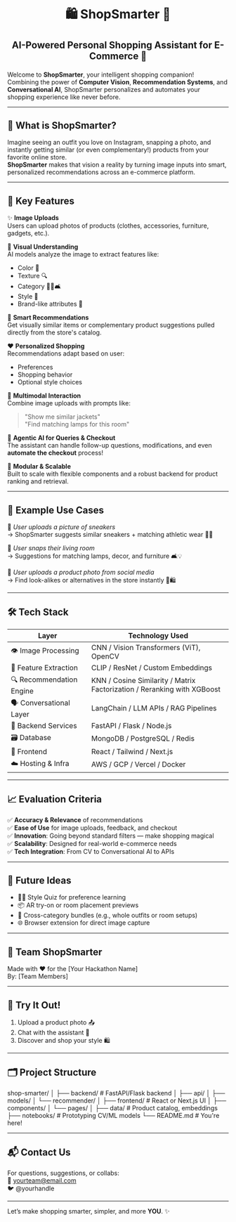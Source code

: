 # <p align="center">🛍️ ShopSmarter 🧠</p>

## <p align="center">AI-Powered Personal Shopping Assistant for E-Commerce 🛒</p>

Welcome to **ShopSmarter**, your intelligent shopping companion!  
Combining the power of **Computer Vision**, **Recommendation Systems**, and **Conversational AI**, ShopSmarter personalizes and automates your shopping experience like never before.

---

## 🚀 What is ShopSmarter?

Imagine seeing an outfit you love on Instagram, snapping a photo, and instantly getting similar (or even complementary!) products from your favorite online store.  
**ShopSmarter** makes that vision a reality by turning image inputs into smart, personalized recommendations across an e-commerce platform.

---

## 🎯 Key Features

✨ **Image Uploads**  
Users can upload photos of products (clothes, accessories, furniture, gadgets, etc.).

🧠 **Visual Understanding**  
AI models analyze the image to extract features like:

-    Color 🎨
-    Texture 🔍
-    Category 🧥📱🛋️
-    Style 👗
-    Brand-like attributes 👟

🔁 **Smart Recommendations**  
Get visually similar items or complementary product suggestions pulled directly from the store's catalog.

❤️ **Personalized Shopping**  
Recommendations adapt based on user:

-    Preferences
-    Shopping behavior
-    Optional style choices

💬 **Multimodal Interaction**  
Combine image uploads with prompts like:

> "Show me similar jackets"  
> "Find matching lamps for this room"

🤖 **Agentic AI for Queries & Checkout**  
The assistant can handle follow-up questions, modifications, and even **automate the checkout** process!

🧩 **Modular & Scalable**  
Built to scale with flexible components and a robust backend for product ranking and retrieval.

---

## 🧪 Example Use Cases

📸 _User uploads a picture of sneakers_  
→ ShopSmarter suggests similar sneakers + matching athletic wear 👕🧦

🏡 _User snaps their living room_  
→ Suggestions for matching lamps, decor, and furniture 🛋️💡

📱 _User uploads a product photo from social media_  
→ Find look-alikes or alternatives in the store instantly 🔎🛍️

---

## 🛠️ Tech Stack

| Layer                    | Technology Used                                                         |
| ------------------------ | ----------------------------------------------------------------------- |
| 👁️ Image Processing      | CNN / Vision Transformers (ViT), OpenCV                                 |
| 🧠 Feature Extraction    | CLIP / ResNet / Custom Embeddings                                       |
| 🔍 Recommendation Engine | KNN / Cosine Similarity / Matrix Factorization / Reranking with XGBoost |
| 🗣️ Conversational Layer  | LangChain / LLM APIs / RAG Pipelines                                    |
| 🧰 Backend Services      | FastAPI / Flask / Node.js                                               |
| 🗃️ Database              | MongoDB / PostgreSQL / Redis                                            |
| 💅 Frontend              | React / Tailwind / Next.js                                              |
| ☁️ Hosting & Infra       | AWS / GCP / Vercel / Docker                                             |

---

## 📈 Evaluation Criteria

✅ **Accuracy & Relevance** of recommendations  
✅ **Ease of Use** for image uploads, feedback, and checkout  
✅ **Innovation**: Going beyond standard filters — make shopping magical  
✅ **Scalability**: Designed for real-world e-commerce needs  
✅ **Tech Integration**: From CV to Conversational AI to APIs

---

## 🧠 Future Ideas

-    🧑‍🎨 Style Quiz for preference learning
-    📦 AR try-on or room placement previews
-    🧵 Cross-category bundles (e.g., whole outfits or room setups)
-    🌐 Browser extension for direct image capture

---

## 🎉 Team ShopSmarter

Made with ❤️ for the [Your Hackathon Name]  
By: [Team Members]

---

## 📸 Try It Out!

1. Upload a product photo 📤
2. Chat with the assistant 💬
3. Discover and shop your style 🛍️

---

## 🗂️ Project Structure

shop-smarter/
│
├── backend/ # FastAPI/Flask backend
│ ├── api/
│ ├── models/
│ └── recommender/
│
├── frontend/ # React or Next.js UI
│ ├── components/
│ └── pages/
│
├── data/ # Product catalog, embeddings
├── notebooks/ # Prototyping CV/ML models
└── README.md # You're here!

---

## 📬 Contact Us

For questions, suggestions, or collabs:  
📧 yourteam@email.com  
🐦 @yourhandle

---

Let’s make shopping smarter, simpler, and more **YOU**. ✨
